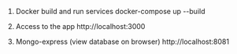 1. Docker build and run services
   docker-compose up --build

2. Access to the app
   http://localhost:3000

3. Mongo-express (view database on browser)
   http://localhost:8081
